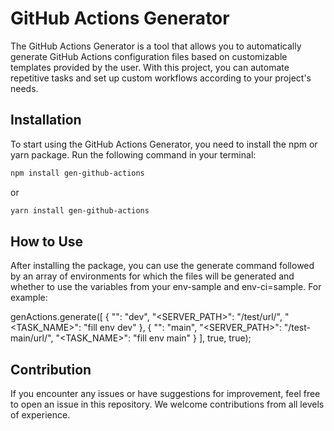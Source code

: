 # GitHub Actions Generator
The GitHub Actions Generator is a tool that allows you to automatically generate GitHub Actions configuration files based on customizable templates provided by the user. With this project, you can automate repetitive tasks and set up custom workflows according to your project's needs.

## Installation
To start using the GitHub Actions Generator, you need to install the npm or yarn package. Run the following command in your terminal:

```bash
npm install gen-github-actions
```
or
```bash
yarn install gen-github-actions
```

## How to Use
After installing the package, you can use the generate command followed by an array of environments for which the files will be generated and whether to use the variables from your env-sample and env-ci=sample. For example:

genActions.generate([
{
"<WORKSPACE>": "dev",
"<SERVER_PATH>": "/test/url/",
"<TASK_NAME>": "fill env dev"
},
{
"<WORKSPACE>": "main",
"<SERVER_PATH>": "/test-main/url/",
"<TASK_NAME>": "fill env main"
}
], true, true);

## Contribution
If you encounter any issues or have suggestions for improvement, feel free to open an issue in this repository. We welcome contributions from all levels of experience.


